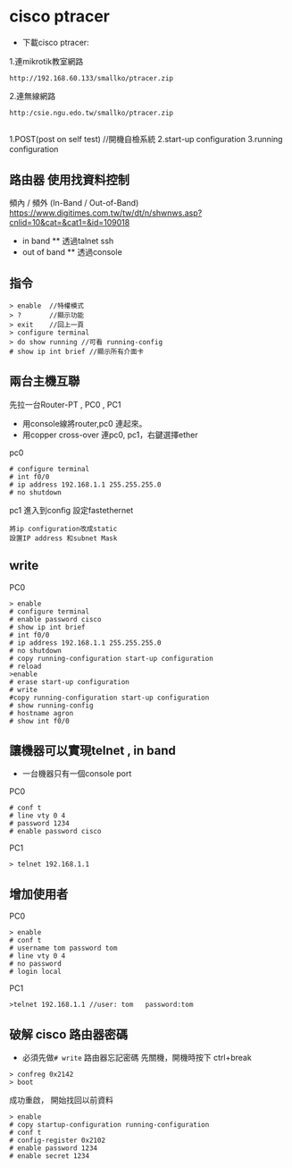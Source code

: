 # cisco ptracer

* 下載cisco ptracer:

1.連mikrotik教室網路
```
http://192.168.60.133/smallko/ptracer.zip
```
2.連無線網路
```
http:/csie.ngu.edo.tw/smallko/ptracer.zip
```

##
1.POST(post on self test) //開機自檢系統
2.start-up configuration
3.running configuration 




## 路由器 使用找資料控制

頻內 / 頻外 (In-Band / Out-of-Band)
https://www.digitimes.com.tw/tw/dt/n/shwnws.asp?cnlid=10&cat=&cat1=&id=109018

* in band
** 透過talnet ssh
* out of band
** 透過console

## 指令
```
> enable  //特權模式
> ?       //顯示功能
> exit    //回上一頁
> configure terminal
> do show running //可看 running-config
# show ip int brief //顯示所有介面卡
```

## 兩台主機互聯
先拉一台Router-PT , PC0 , PC1
* 用console線將router,pc0 連起來。 
* 用copper cross-over 連pc0, pc1，右鍵選擇ether

pc0
```
# configure terminal
# int f0/0
# ip address 192.168.1.1 255.255.255.0
# no shutdown
```
pc1 進入到config 設定fastethernet
```
將ip configuration改成static
設置IP address 和subnet Mask
```

## write 
PC0
```
> enable
# configure terminal
# enable password cisco
# show ip int brief
# int f0/0
# ip address 192.168.1.1 255.255.255.0
# no shutdown 
# copy running-configuration start-up configuration
# reload
>enable
# erase start-up configuration
# write
#copy running-configuration start-up configuration
# show running-config
# hostname agron
# show int f0/0

```

## 讓機器可以實現telnet , in band 
* 一台機器只有一個console port

PC0
```
# conf t
# line vty 0 4
# password 1234
# enable password cisco
```
PC1
```
> telnet 192.168.1.1
```

## 增加使用者
PC0
```
> enable
# conf t
# username tom password tom
# line vty 0 4 
# no password
# login local
```
PC1
```
>telnet 192.168.1.1 //user: tom   password:tom
```

## 破解 cisco 路由器密碼
* 必須先做``` # write ```
路由器忘記密碼
先關機，開機時按下 ctrl+break
```
> confreg 0x2142
> boot
```
成功重啟， 開始找回以前資料
```
> enable
# copy startup-configuration running-configuration
# conf t
# config-register 0x2102
# enable password 1234
# enable secret 1234
```

